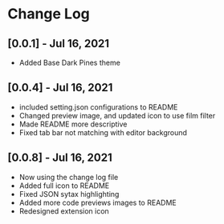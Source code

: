# Change Log

## [0.0.1] - Jul 16, 2021

- Added Base Dark Pines theme

## [0.0.4] - Jul 16, 2021

- included setting.json configurations to README
- Changed preview image, and updated icon to use film filter
- Made README more descriptive
- Fixed tab bar not matching with editor background

## [0.0.8] - Jul 16, 2021

- Now using the change log file
- Added full icon to README
- Fixed JSON sytax highlighting
- Added more code previews images to README
- Redesigned extension icon
